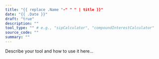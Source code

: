 ```yaml
---
title: "{{ replace .Name "-" " " | title }}"
date: "{{ .Date }}"
draft: "true"
description: ""
tool_type: "" # e.g., "sipCalculator", "compoundInterestCalculator"
source_code: ""
summary: ""
---
```


Describe your tool and how to use it here...